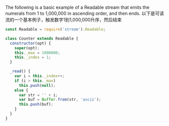 
<!--type=example-->

The following is a basic example of a Readable stream that emits the numerals
from 1 to 1,000,000 in ascending order, and then ends.
以下是可读流的一个基本例子，触发数字1到1,000,000升序，然后结束
```js
const Readable = require('stream').Readable;

class Counter extends Readable {
  constructor(opt) {
    super(opt);
    this._max = 1000000;
    this._index = 1;
  }

  _read() {
    var i = this._index++;
    if (i > this._max)
      this.push(null);
    else {
      var str = '' + i;
      var buf = Buffer.from(str, 'ascii');
      this.push(buf);
    }
  }
}
```

